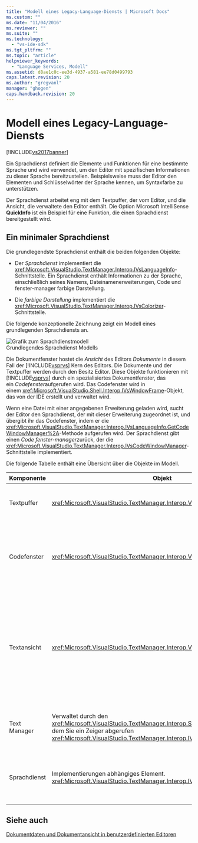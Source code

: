```yaml
---
title: "Modell eines Legacy-Language-Diensts | Microsoft Docs"
ms.custom: ""
ms.date: "11/04/2016"
ms.reviewer: ""
ms.suite: ""
ms.technology: 
  - "vs-ide-sdk"
ms.tgt_pltfrm: ""
ms.topic: "article"
helpviewer_keywords: 
  - "Language Services, Modell"
ms.assetid: d8ae1c0c-ee3d-4937-a581-ee78d0499793
caps.latest.revision: 20
ms.author: "gregvanl"
manager: "ghogen"
caps.handback.revision: 20
---
```

# Modell eines Legacy-Language-Diensts
[!INCLUDE[vs2017banner](../../code-quality/includes/vs2017banner.md)]

Ein Sprachdienst definiert die Elemente und Funktionen für eine bestimmte Sprache und wird verwendet, um den Editor mit spezifischen Informationen zu dieser Sprache bereitzustellen.  Beispielsweise muss der Editor den Elementen und Schlüsselwörter der Sprache kennen, um Syntaxfarbe zu unterstützen.  
  
 Der Sprachdienst arbeitet eng mit dem Textpuffer, der vom Editor, und die Ansicht, die verwaltete den Editor enthält.  Die Option Microsoft IntelliSense **QuickInfo** ist ein Beispiel für eine Funktion, die einen Sprachdienst bereitgestellt wird.  
  
## Ein minimaler Sprachdienst  
 Die grundlegendste Sprachdienst enthält die beiden folgenden Objekte:  
  
-   Der *Sprachdienst* implementiert die <xref:Microsoft.VisualStudio.TextManager.Interop.IVsLanguageInfo>\-Schnittstelle.  Ein Sprachdienst enthält Informationen zu der Sprache, einschließlich seines Namens, Dateinamenerweiterungen, Code und fenster\-manager farbige Darstellung.  
  
-   Die *farbige Darstellung* implementiert die <xref:Microsoft.VisualStudio.TextManager.Interop.IVsColorizer>\-Schnittstelle.  
  
 Die folgende konzeptionelle Zeichnung zeigt ein Modell eines grundlegenden Sprachdiensts an.  
  
 ![Grafik zum Sprachdienstmodell](../../extensibility/media/vslanguageservicemodel.png "vsLanguageServiceModel")  
Grundlegendes Sprachdienst Modells  
  
 Die Dokumentfenster hostet die *Ansicht* des Editors *Dokumente* in diesem Fall der [!INCLUDE[vsprvs](../../code-quality/includes/vsprvs_md.md)] Kern des Editors.  Die Dokumente und der Textpuffer werden durch den Besitz Editor.  Diese Objekte funktionieren mit [!INCLUDE[vsprvs](../../code-quality/includes/vsprvs_md.md)] durch ein spezialisiertes Dokumentfenster, das ein *Codefenster*aufgerufen wird.  Das Codefenster wird in einem <xref:Microsoft.VisualStudio.Shell.Interop.IVsWindowFrame>\-Objekt, das von der IDE erstellt und verwaltet wird.  
  
 Wenn eine Datei mit einer angegebenen Erweiterung geladen wird, sucht der Editor den Sprachdienst, der mit dieser Erweiterung zugeordnet ist, und übergibt ihr das Codefenster, indem er die <xref:Microsoft.VisualStudio.TextManager.Interop.IVsLanguageInfo.GetCodeWindowManager%2A>\-Methode aufgerufen wird.  Der Sprachdienst gibt einen *Code fenster\-manager*zurück, der die <xref:Microsoft.VisualStudio.TextManager.Interop.IVsCodeWindowManager>\-Schnittstelle implementiert.  
  
 Die folgende Tabelle enthält eine Übersicht über die Objekte im Modell.  
  
|Komponente|Objekt|Funktion|  
|----------------|------------|--------------|  
|Textpuffer|<xref:Microsoft.VisualStudio.TextManager.Interop.VsTextBuffer>|Ein Unicode\-Lese\-\/Schreibzugriff\-Textstream.  Es ist möglich, Text für andere Codierungen verwendet werden soll.|  
|Codefenster|<xref:Microsoft.VisualStudio.TextManager.Interop.VsCodeWindow>|Ein Dokumentfenster mit einem oder mehreren Textansichten enthält.  Wenn der Modus [!INCLUDE[vsprvs](../../code-quality/includes/vsprvs_md.md)] MDI \(Multiple Document Interface\) ist, wird das Codefenster ein untergeordnetes MDI\-Element.|  
|Textansicht|<xref:Microsoft.VisualStudio.TextManager.Interop.VsTextView>|Ein Fenster, in dem der Benutzer navigiert und Text anzeigen können, indem die Tastatur als auch die Maus verwenden.  Eine Textansicht als Editor für den Benutzer angezeigt wird.  Sie können Textansichten in gewöhnlichen Editorfenster, in das Fenster Ausgabe und das Direktfenster verwenden.  Außerdem können Sie einem oder mehreren Textansichten in einem Fenster Code konfigurieren.|  
|Text Manager|Verwaltet durch den <xref:Microsoft.VisualStudio.TextManager.Interop.SVsTextManager> Dienst, aus dem Sie ein Zeiger abgerufen <xref:Microsoft.VisualStudio.TextManager.Interop.IVsTextManager>|Eine Komponente, die die allgemeine Informationen beibehält, die von allen Komponenten gemeinsam genutzt werden, die zuvor beschrieben werden.|  
|Sprachdienst|Implementierungen abhängiges Element. <xref:Microsoft.VisualStudio.TextManager.Interop.IVsLanguageInfo>implementiert|Ein Objekt, das den Editor mit sprachspezifischer Informationen wie Anweisungsvervollständigung und erhält, Syntax\-Hervorhebung stützen Übereinstimmungen ab.|  
  
## Siehe auch  
 [Dokumentdaten und Dokumentansicht in benutzerdefinierten Editoren](../../extensibility/document-data-and-document-view-in-custom-editors.md)